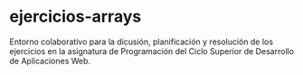 # ejercicios-arrays

Entorno colaborativo para la dicusión, planificación y resolución de los ejercicios en la asignatura de Programación del Ciclo Superior de Desarrollo de Aplicaciones Web.
